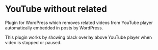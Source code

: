 YouTube without related
===

Plugin for WordPress which removes related videos from YouTube player automatically embedded in posts by WordPress.

This plugin works by showing black overlay above YouTube player when video is stopped or paused.